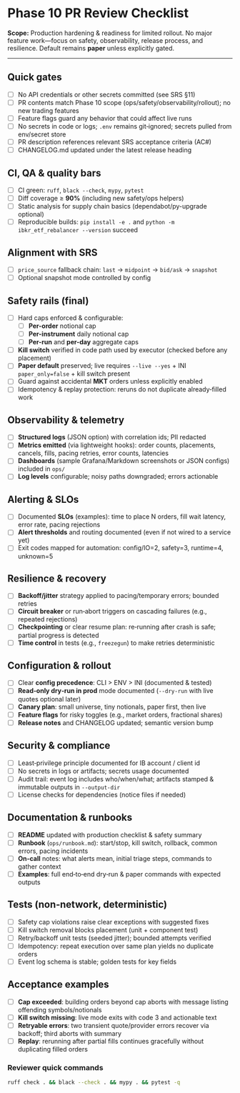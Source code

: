 # Phase 10 PR Review Checklist

**Scope:** Production hardening & readiness for limited rollout. No major feature work—focus on safety, observability, release process, and resilience. Default remains **paper** unless explicitly gated.

---

## Quick gates
- [ ] No API credentials or other secrets committed (see SRS §11)
- [ ] PR contents match Phase 10 scope (ops/safety/observability/rollout); no new trading features
- [ ] Feature flags guard any behavior that could affect live runs
- [ ] No secrets in code or logs; `.env` remains git‑ignored; secrets pulled from env/secret store
- [ ] PR description references relevant SRS acceptance criteria (AC#)
- [ ] CHANGELOG.md updated under the latest release heading

## CI, QA & quality bars
- [ ] CI green: `ruff`, `black --check`, `mypy`, `pytest`
- [ ] Diff coverage ≥ **90%** (including new safety/ops helpers)
- [ ] Static analysis for supply chain basics (dependabot/py-upgrade optional)
- [ ] Reproducible builds: `pip install -e .` and `python -m ibkr_etf_rebalancer --version` succeed

## Alignment with SRS
- [ ] `price_source` fallback chain: `last` → `midpoint` → `bid/ask` → `snapshot`
- [ ] Optional snapshot mode controlled by config

## Safety rails (final)
- [ ] Hard caps enforced & configurable:
  - [ ] **Per-order** notional cap
  - [ ] **Per-instrument** daily notional cap
  - [ ] **Per-run** and **per-day** aggregate caps
- [ ] **Kill switch** verified in code path used by executor (checked before any placement)
- [ ] **Paper default** preserved; live requires `--live --yes` + INI `paper_only=false` + kill switch present
- [ ] Guard against accidental **MKT** orders unless explicitly enabled
- [ ] Idempotency & replay protection: reruns do not duplicate already‑filled work

## Observability & telemetry
- [ ] **Structured logs** (JSON option) with correlation ids; PII redacted
- [ ] **Metrics emitted** (via lightweight hooks): order counts, placements, cancels, fills, pacing retries, error counts, latencies
- [ ] **Dashboards** (sample Grafana/Markdown screenshots or JSON configs) included in `ops/`
- [ ] **Log levels** configurable; noisy paths downgraded; errors actionable

## Alerting & SLOs
- [ ] Documented **SLOs** (examples): time to place N orders, fill wait latency, error rate, pacing rejections
- [ ] **Alert thresholds** and routing documented (even if not wired to a service yet)
- [ ] Exit codes mapped for automation: config/IO=2, safety=3, runtime=4, unknown=5

## Resilience & recovery
- [ ] **Backoff/jitter** strategy applied to pacing/temporary errors; bounded retries
- [ ] **Circuit breaker** or run‑abort triggers on cascading failures (e.g., repeated rejections)
- [ ] **Checkpointing** or clear resume plan: re‑running after crash is safe; partial progress is detected
- [ ] **Time control** in tests (e.g., `freezegun`) to make retries deterministic

## Configuration & rollout
- [ ] Clear **config precedence**: CLI > ENV > INI (documented & tested)
- [ ] **Read‑only dry‑run in prod** mode documented (`--dry-run` with live quotes optional later)
- [ ] **Canary plan**: small universe, tiny notionals, paper first, then live
- [ ] **Feature flags** for risky toggles (e.g., market orders, fractional shares)
- [ ] **Release notes** and CHANGELOG updated; semantic version bump

## Security & compliance
- [ ] Least‑privilege principle documented for IB account / client id
- [ ] No secrets in logs or artifacts; secrets usage documented
- [ ] Audit trail: event log includes who/when/what; artifacts stamped & immutable outputs in `--output-dir`
- [ ] License checks for dependencies (notice files if needed)

## Documentation & runbooks
- [ ] **README** updated with production checklist & safety summary
- [ ] **Runbook** (`ops/runbook.md`): start/stop, kill switch, rollback, common errors, pacing incidents
- [ ] **On‑call** notes: what alerts mean, initial triage steps, commands to gather context
- [ ] **Examples**: full end‑to‑end dry‑run & paper commands with expected outputs

## Tests (non‑network, deterministic)
- [ ] Safety cap violations raise clear exceptions with suggested fixes
- [ ] Kill switch removal blocks placement (unit + component test)
- [ ] Retry/backoff unit tests (seeded jitter); bounded attempts verified
- [ ] Idempotency: repeat execution over same plan yields no duplicate orders
- [ ] Event log schema is stable; golden tests for key fields

## Acceptance examples
- [ ] **Cap exceeded**: building orders beyond cap aborts with message listing offending symbols/notionals
- [ ] **Kill switch missing**: live mode exits with code 3 and actionable text
- [ ] **Retryable errors**: two transient quote/provider errors recover via backoff; third aborts with summary
- [ ] **Replay**: rerunning after partial fills continues gracefully without duplicating filled orders

### Reviewer quick commands
```bash
ruff check . && black --check . && mypy . && pytest -q
```
